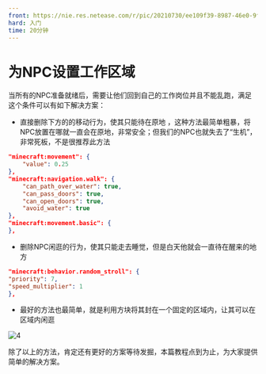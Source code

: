 ```yaml
---
front: https://nie.res.netease.com/r/pic/20210730/ee109f39-8987-46e0-9fe7-40ebb23060fa.png
hard: 入门
time: 20分钟
---
```


#  为NPC设置工作区域

当所有的NPC准备就绪后，需要让他们回到自己的工作岗位并且不能乱跑，满足这个条件可以有如下解决方案：

- 直接删除下方的的移动行为，使其只能待在原地 ，这种方法最简单粗暴，将NPC放置在哪就一直会在原地，非常安全；但我们的NPC也就失去了“生机”，非常死板，不是很推荐此方法

```json
"minecraft:movement": {
    "value": 0.25
}, 
"minecraft:navigation.walk": {
    "can_path_over_water": true,
    "can_pass_doors": true,
    "can_open_doors": true,
    "avoid_water": true
}, 
"minecraft:movement.basic": {
},
```

- 删除NPC闲逛的行为，使其只能走去睡觉，但是白天他就会一直待在醒来的地方

```json
"minecraft:behavior.random_stroll": {
"priority": 7,
"speed_multiplier": 1
},
```

- 最好的方法也最简单，就是利用方块将其封在一个固定的区域内，让其可以在区域内闲逛

![4](./images/7.gif)

除了以上的方法，肯定还有更好的方案等待发掘，本篇教程点到为止，为大家提供简单的解决方案。









